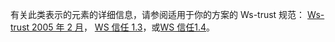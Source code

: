 有关此类表示的元素的详细信息，请参阅适用于你的方案的 Ws-trust 规范： [Ws-trust 2005 年 2 月](http://schemas.xmlsoap.org/ws/2005/02/trust/)， [WS 信任 1.3](http://docs.oasis-open.org/ws-sx/ws-trust/200512/ws-trust-1.3-os.html)，或[WS 信任1.4](http://docs.oasis-open.org/ws-sx/ws-trust/v1.4/os/ws-trust-1.4-spec-os.html)。
